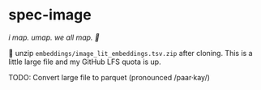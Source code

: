 # spec-image

*i map. umap. we all map. 🎉*

🎊 unzip `embeddings/image_lit_embeddings.tsv.zip` after cloning. This is a little large file and my GitHub LFS quota is up.

TODO: Convert large file to parquet (pronounced /paar·kay/)
